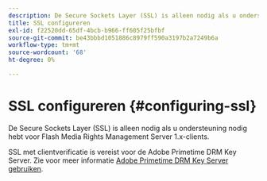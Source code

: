 ```yaml
---
description: De Secure Sockets Layer (SSL) is alleen nodig als u ondersteuning nodig hebt voor Flash Media Rights Management Server 1.x-clients.
title: SSL configureren
exl-id: f22520dd-65df-4bcb-b966-ff605f25bfbf
source-git-commit: be43bbbd1051886c8979ff590a3197b2a7249b6a
workflow-type: tm+mt
source-wordcount: '68'
ht-degree: 0%

---
```


# SSL configureren {#configuring-ssl}

De Secure Sockets Layer (SSL) is alleen nodig als u ondersteuning nodig hebt voor Flash Media Rights Management Server 1.x-clients.

SSL met clientverificatie is vereist voor de Adobe Primetime DRM Key Server. Zie voor meer informatie [Adobe Primetime DRM Key Server gebruiken](../../using-the-drm-key-server/requirements.md).

